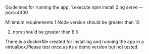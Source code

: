 Guidelines for running the app.
1.execute npm install
2.ng serve --port=4300

Minimum requirements
1.Node version should be greater than 10

2. npm should be greater than 6.5

There is a dockerfile created for installing and running the app in a virtualbox.Please test once.as its a demo version but not tested.
